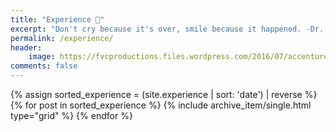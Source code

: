 ```yaml
---
title: "Experience 💼"
excerpt: "Don't cry because it's over, smile because it happened. -Dr. Seuss"
permalink: /experience/
header:
    image: https://fvcproductions.files.wordpress.com/2016/07/accentureslc-1.jpeg
comments: false
---
```


<div class="grid__wrapper">
    {% assign sorted_experience = (site.experience | sort: 'date') | reverse %}
    {% for post in sorted_experience %}
        {% include archive_item/single.html type="grid" %}
    {% endfor %}
</div>